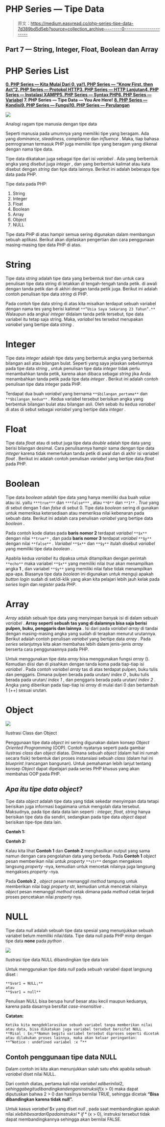 # PHP Series — Tipe Data

> 原文：<https://medium.easyread.co/php-series-tipe-data-7d389bd5d5eb?source=collection_archive---------0----------------------->

## Part 7 — String, Integer, Float, Boolean dan Array

# PHP Series List

[**0\. PHP Series — Kita Mulai Dari 0, ya!**](https://medium.com/easyread/php-series-kita-mulai-dari-0-ya-25533e6d087e)[**1\. PHP Series — “Know First, then Act”**](https://medium.com/easyread/php-series-think-first-then-act-f1345edc3dea)[**2\. PHP Series — Protokol HTTP**](https://medium.com/easyread/php-series-protokol-http-6f1303940115)[**3\. PHP Series — HTTP Lanjutan**](https://medium.com/@jansutris10/php-series-http-lanjutan-a55e8ab4637d)[**4\. PHP Series — Instalasi XAMPP**](https://medium.com/easyread/php-series-instalasi-xampp-c19f1bf106a9)[**5\. PHP Series — Syntax PHP**](https://medium.com/easyread/php-series-belajar-php-dasar-27221541978c)[**6\. PHP Series — Variabel**](https://medium.com/easyread/php-series-variabel-3986f58b88d1) **7\. PHP Series — Tipe Data** **— You Are Here!** [**8\. PHP Series — Kondisi**](https://medium.com/easyread/php-series-kondisi-33f8812a380d)[**9\. PHP Series — Fungsi**](https://medium.com/easyread/php-series-fungsi-4f44b612ab96)[**10\. PHP Series — Perulangan**](https://medium.com/easyread/php-series-perulangan-385d952e9c8a)

![](img/871790875a5d832eb20bbfb84e7a9c88.png)

Analogi ragam tipe manusia dengan tipe data

Seperti manusia pada umumnya yang memiliki tipe yang beragam. Ada yang *dominance, steadiness, compliance* dan *influence* . Maka, tiap bahasa pemrograman termasuk PHP juga memiliki tipe yang beragam yang dikenal dengan nama tipe data.

Tipe data dikatakan juga sebagai tipe dari isi *variabel* . Ada yang berbentuk angka yang disebut juga *integer* , dan yang berbentuk kalimat atau kata disebut dengan *string* dan tipe data lainnya. Berikut ini adalah beberapa tipe data pada PHP.

Tipe data pada PHP:

1.  String
2.  Integer
3.  Float
4.  Boolean
5.  Array
6.  Object
7.  NULL

Tipe data PHP di atas hampir semua sering digunakan dalam membangun sebuah aplikasi. Berikut akan dijelaskan pengertian dan cara penggunaan masing-masing tipe data PHP di atas.

# String

Tipe data *string* adalah tipe data yang berbentuk *text* dan untuk cara penulisan tipe data string di letakkan di tengah-tengah tanda petik. di awali dengan tanda petik dan di akhiri dengan tanda petik juga. Berikut ini adalah contoh penulisan tipe data *string* di PHP.

Pada contoh tipe data string di atas kita misalkan terdapat sebuah variabel dengan nama tes yang berisi kalimat `**“Usia Saya Sekarang 23 Tahun”.**` Walaupun ada angka/ *integer* didalam tanda petik tersebut, tipe data variabel itu tetap saja string. Maka, *variabel* tes tersebut merupakan *variabel* yang bertipe data *string* .

# Integer

Tipe data *integer* adalah tipe data yang berbentuk angka yang berbentuk bilangan asli atau bilangan bulat. Seperti yang saya jelaskan sebelumnya pada tipe data *string* , untuk penulisan tipe data *integer* tidak perlu menambahkan tanda petik, karena akan dibaca sebagai *string* jika Anda menambahkan tanda petik pada tipe data *integer* . Berikut ini adalah contoh penulisan tipe data integer pada PHP.

Terdapat dua buah *variabel* yang bernama `**$bilangan_pertama**` dan `**$bilangan_kedua**` . Kedua variabel tersebut berisikan angka yang berbentuk bilangan bulat atau bilangan asli. Oleh sebab itu kedua *variabel* di atas di sebut sebagai *variabel* yang bertipe data *integer* .

# Float

Tipe data *float* atau di sebut juga tipe data *double* adalah tipe data yang berisi bilangan desimal. Cara penulisannya hampir sama dengan tipe data *integer* karena tidak memerlukan tanda petik di awal dan di akhir isi variabel *float* . Berikut ini adalah contoh penulisan *variabel* yang bertipe data *float* pada PHP.

# Boolean

Tipe data *boolean* adalah tipe data yang hanya memiliki dua buah *value* atau isi. yaitu `***true***` dan `***false***` , atau `**0**` dan `**1**` . *True* yang di sebut dengan 1 dan *false* di sebut 0\. Tipe data *boolean* sering di gunakan untuk memeriksa ketersediaan atau memeriksa nilai kebenaran pada sebuah data. Berikut ini adalah cara penulisan *variabel* yang bertipe data *boolean* .

Pada contoh kode diatas pada **baris nomor 2** terdapat *variabel* `**$x**` dengan nilai `**true**` , dan pada **baris nomor 3** terdapat *variabel* `**$y**` dengan nilai `**false**` . *Variabel* `**$x**` dan `**$y**` itulah disebut *variabel* yang memiliki tipe data *boolean* .

Apabila kedua *variabel* itu dipaksa untuk ditampilkan dengan perintah `**echo**` maka variabel `**$x**` yang memiliki nilai *true* akan menampilkan angka **1** , dan variabel `**$y**` yang memiliki nilai false tidak menampilkan apa-apa. Biasanya tipe data *boolean* ini digunakan untuk menguji apakah *button login* sudah di set/di-klik yang akan kita pelajari lebih jauh kelak pada *series login* dan *register* pada PHP.

# Array

*Array* adalah sebuah tipe data yang menyimpan banyak isi di dalam sebuah *variabel* . **Array seperti sebuah tas yang di dalamnya bisa saja berisi pulpen, buku, penggaris dan lainnya** . Isi dari pada *variabel array* di tandai dengan masing-masing angka yang sudah di terapkan menurut urutannya. Berikut adalah contoh penulisan *variabel* yang bertipe data *array* . Pada *series* selanjutnya kita akan membahas lebih dalam jenis-jenis *array* berserta cara penggunaannya pada PHP.

Untuk menggunakan tipe data *array* bisa menggunakan fungsi *array* (). Kemudian diisi dan di pisahkan dengan tanda koma pada tiap-tiap isi *variabel* . Pada contoh *variabel array* tas di atas terdapat pulpen, buku tulis dan penggaris. Dimana pulpen berada pada urutan/ *index 0* , buku tulis berada pada urutan/ *index 1* , dan penggaris berada pada urutan/ *index 2* . Angka yang diberikan pada tiap-tiap isi *array* di mulai dari 0 dan bertambah 1 (++) sesuai urutan.

# Object

![](img/defcd3f5bb5eff934e4cd2fd1b4291bc.png)

Ilustrasi Class dan Object

Penggunaan tipe data *object* ini sering digunakan dalam konsep *Object Oriented Programming* (OOP). Contoh nyatanya seperti pada gambar ilustrasi *class* dan *object* diatas. Dimana sebuah *object* (dalam hal ini rumah secara fisik) terbentuk dari proses instansiasi sebuah *class* (dalam hal ini *blueprint* /rancangan bangunan). Untuk pemahaman lebih lanjut tentang konsep *Object* dapat dipelajari pada series PHP khusus yang akan membahas OOP pada PHP.

## *Apa itu tipe data object?*

Tipe data *object* adalah tipe data yang tidak sekedar menyimpan data tetapi berisikan juga informasi bagaimana untuk mengolah data tersebut. Maksudnya, pada tipe data data lain seperti : *integer, float, string* hanya berisikan tipe data dia sendiri, sedangkan pada tipe data *object* dapat berisikan tipe-tipe data lain.

**Contoh 1:**

**Contoh 2:**

Kalau kita lihat **Contoh 1** dan **Contoh 2** menghasilkan output yang sama namun dengan cara pengolahan data yang berbeda. Pada **Contoh 1** *object* pesan memberikan nilai untuk *property* `**str**` dengan mengakses langsung *property* -nya, kemudian untuk mencetak nilainya juga langsung mengakses *property* -nya.

Pada **Contoh 2** , *object* pesan memanggil *method* tampung untuk memberikan nilai bagi *property* str, kemudian untuk mencetak nilainya *object* pesan memanggil *method* cetak dimana pada *method* cetak terjadi proses pencetakan nilai *property* nya.

# NULL

Tipe data *null* adalah sebuah tipe data spesial yang menunjukkan sebuah variabel belum memiliki nilai/data. Tipe data null pada PHP mirip dengan tipe data **none** pada *python* .

![](img/92ab1a226844658c5ac07048f17f2f95.png)

Ilustrasi tipe data NULL dibandingkan tipe data lain

Untuk menggunakan tipe data *null* pada sebuah variabel dapat langsung diset :

```
**$var1 = NULL;**
atau
**$var1 = null**
```

Penulisan NULL bisa berupa huruf besar atau kecil maupun keduanya, karena pada dasarnya bersifat *case-insensitive* .

**Catatan:**

```
Ketika kita mengdeklarasikan sebuah variabel tanpa memberikan nilai atau data, bisa dikatakan juga variabel tersebut bersifat NULL
**Misal : $x;**Namun begitu variabel tersebut diproses seperti dicetak atau dilakukan proses lainnya, maka akan keluar peringantan:
**“Notice : undefined variabel :x “**
```

## Contoh penggunaan tipe data NULL

Dalam contoh ini kita akan menunjukkan salah satu efek apabila sebuah *variabel* diset nilai NULL.

Dari contoh diatas, pertama kali nilai *variabel* $x diberi nilai 2, sehingga begitu dibandingkan dengan instruksi if($x > 0) maka dapat diputuskan bahwa 2 > 0 dan hasilnya bernilai TRUE, sehingga dicetak **“Bisa dibandingkan karena tidak null”.**

Untuk kasus *variabel* $x yang diset *null* , pada saat membandingkan apakah nilai $x lebih besar dari 0 pada instruksi *if* ($x > 0), instruksi tersebut tidak dapat membandingkannya sehingga akan bernilai FALSE.